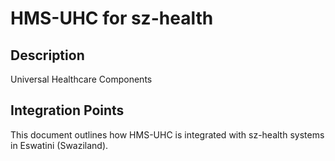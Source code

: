 # HMS-UHC for sz-health

## Description

Universal Healthcare Components

## Integration Points

This document outlines how HMS-UHC is integrated with sz-health systems in Eswatini (Swaziland).
